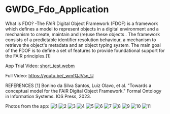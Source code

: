 # GWDG_Fdo_Application

What is FDO?
-The FAIR Digital Object Framework (FDOF) is a framework which defines a model to represent objects in a digital environment and a mechanism to create, maintain and (re)use these objects . The framework consists of a predictable identifier resolution behaviour, a mechanism to retrieve the object's metadata and an object typing system. The main goal of the FDOF is to define a set of features to provide foundational support for the FAIR principles.[1]


App Trial Video:
[short_test.webm](https://github.com/user-attachments/assets/c45a5827-1f71-4779-bfd4-37e506b9de33)

Full Video: https://youtu.be/_wmfQJVsn_U


REFERENCES
[1] Bonino da Silva Santos, Luiz Olavo, et al. "Towards a conceptual model for the FAIR Digital Object Framework." Formal Ontology in Information Systems. IOS Press, 2023.


Photos from the app:
![1](https://github.com/user-attachments/assets/8268b96d-a719-465e-8696-321f3ce04043)
![2](https://github.com/user-attachments/assets/1a2b7323-e696-49e6-90be-e379d1e12b1e)
![3](https://github.com/user-attachments/assets/e851808b-4431-4942-a454-7ef1bd19659c)
![4](https://github.com/user-attachments/assets/c2fe41ad-cbf2-4949-b68e-7fa435323c4f)
![5](https://github.com/user-attachments/assets/459e6e0f-bf7d-4dbc-b04a-05a2f7800d9d)
![6](https://github.com/user-attachments/assets/3c380a01-444e-46eb-9301-5097d74e79a1)
![7](https://github.com/user-attachments/assets/79e051a5-06ba-4723-a285-bd16867d9501)
![8](https://github.com/user-attachments/assets/a7eec49f-7149-43a3-8a09-d22e522f9d51)
![9](https://github.com/user-attachments/assets/6ae6878a-d0a0-4a3a-82d9-c611f1d911ae)
![10](https://github.com/user-attachments/assets/2355382c-82ab-4265-8816-f9ff79ea7cec)
![11](https://github.com/user-attachments/assets/cf4331ad-38c7-457c-abd3-7dce021f7143)

